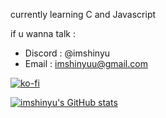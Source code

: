 currently learning C and Javascript

if u wanna talk :
- Discord : @imshinyu
- Email : imshinyuu@gmail.com

[![ko-fi](https://ko-fi.com/img/githubbutton_sm.svg)](https://ko-fi.com/imshinyuu)

[![imshinyu's GitHub stats](https://github-readme-stats.vercel.app/api?username=imshinyu&show_icons=true&theme=radical)](https://github.com/imshinyu)
<br>
